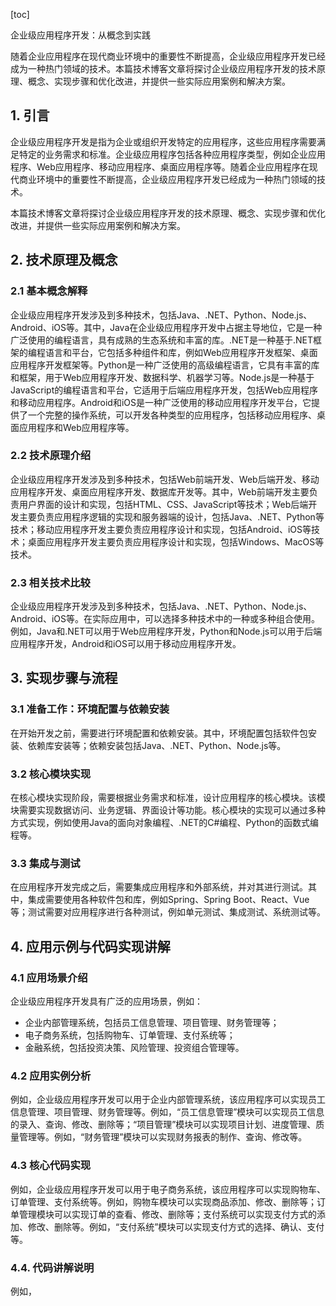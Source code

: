 
[toc]                    
                
                
企业级应用程序开发：从概念到实践

随着企业应用程序在现代商业环境中的重要性不断提高，企业级应用程序开发已经成为一种热门领域的技术。本篇技术博客文章将探讨企业级应用程序开发的技术原理、概念、实现步骤和优化改进，并提供一些实际应用案例和解决方案。

## 1. 引言

企业级应用程序开发是指为企业或组织开发特定的应用程序，这些应用程序需要满足特定的业务需求和标准。企业级应用程序包括各种应用程序类型，例如企业应用程序、Web应用程序、移动应用程序、桌面应用程序等。随着企业应用程序在现代商业环境中的重要性不断提高，企业级应用程序开发已经成为一种热门领域的技术。

本篇技术博客文章将探讨企业级应用程序开发的技术原理、概念、实现步骤和优化改进，并提供一些实际应用案例和解决方案。

## 2. 技术原理及概念

### 2.1 基本概念解释

企业级应用程序开发涉及到多种技术，包括Java、.NET、Python、Node.js、Android、iOS等。其中，Java在企业级应用程序开发中占据主导地位，它是一种广泛使用的编程语言，具有成熟的生态系统和丰富的库。.NET是一种基于.NET框架的编程语言和平台，它包括多种组件和库，例如Web应用程序开发框架、桌面应用程序开发框架等。Python是一种广泛使用的高级编程语言，它具有丰富的库和框架，用于Web应用程序开发、数据科学、机器学习等。Node.js是一种基于JavaScript的编程语言和平台，它适用于后端应用程序开发，包括Web应用程序和移动应用程序。Android和iOS是一种广泛使用的移动应用程序开发平台，它提供了一个完整的操作系统，可以开发各种类型的应用程序，包括移动应用程序、桌面应用程序和Web应用程序等。

### 2.2 技术原理介绍

企业级应用程序开发涉及到多种技术，包括Web前端开发、Web后端开发、移动应用程序开发、桌面应用程序开发、数据库开发等。其中，Web前端开发主要负责用户界面的设计和实现，包括HTML、CSS、JavaScript等技术；Web后端开发主要负责应用程序逻辑的实现和服务器端的设计，包括Java、.NET、Python等技术；移动应用程序开发主要负责应用程序设计和实现，包括Android、iOS等技术；桌面应用程序开发主要负责应用程序设计和实现，包括Windows、MacOS等技术。

### 2.3 相关技术比较

企业级应用程序开发涉及到多种技术，包括Java、.NET、Python、Node.js、Android、iOS等。在实际应用中，可以选择多种技术中的一种或多种组合使用。例如，Java和.NET可以用于Web应用程序开发，Python和Node.js可以用于后端应用程序开发，Android和iOS可以用于移动应用程序开发。

## 3. 实现步骤与流程

### 3.1 准备工作：环境配置与依赖安装

在开始开发之前，需要进行环境配置和依赖安装。其中，环境配置包括软件包安装、依赖库安装等；依赖安装包括Java、.NET、Python、Node.js等。

### 3.2 核心模块实现

在核心模块实现阶段，需要根据业务需求和标准，设计应用程序的核心模块。该模块需要实现数据访问、业务逻辑、界面设计等功能。核心模块的实现可以通过多种方式实现，例如使用Java的面向对象编程、.NET的C#编程、Python的函数式编程等。

### 3.3 集成与测试

在应用程序开发完成之后，需要集成应用程序和外部系统，并对其进行测试。其中，集成需要使用各种软件包和库，例如Spring、Spring Boot、React、Vue等；测试需要对应用程序进行各种测试，例如单元测试、集成测试、系统测试等。

## 4. 应用示例与代码实现讲解

### 4.1 应用场景介绍

企业级应用程序开发具有广泛的应用场景，例如：

- 企业内部管理系统，包括员工信息管理、项目管理、财务管理等；
- 电子商务系统，包括购物车、订单管理、支付系统等；
- 金融系统，包括投资决策、风险管理、投资组合管理等。

### 4.2 应用实例分析

例如，企业级应用程序开发可以用于企业内部管理系统，该应用程序可以实现员工信息管理、项目管理、财务管理等。例如，“员工信息管理”模块可以实现员工信息的录入、查询、修改、删除等；“项目管理”模块可以实现项目计划、进度管理、质量管理等。例如，“财务管理”模块可以实现财务报表的制作、查询、修改等。

### 4.3 核心代码实现

例如，企业级应用程序开发可以用于电子商务系统，该应用程序可以实现购物车、订单管理、支付系统等。例如，购物车模块可以实现商品添加、修改、删除等；订单管理模块可以实现订单的查看、修改、删除等；支付系统可以实现支付方式的添加、修改、删除等。例如，“支付系统”模块可以实现支付方式的选择、确认、支付等。

### 4.4. 代码讲解说明

例如，

